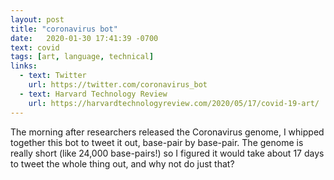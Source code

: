 ```yaml
---
layout: post
title: "coronavirus bot"
date:   2020-01-30 17:41:39 -0700
text: covid
tags: [art, language, technical]
links:
  - text: Twitter
    url: https://twitter.com/coronavirus_bot
  - text: Harvard Technology Review
    url: https://harvardtechnologyreview.com/2020/05/17/covid-19-art/
---
```

The morning after researchers released the Coronavirus genome, I whipped together this bot to tweet it out, base-pair by base-pair. The genome is really short (like 24,000 base-pairs!) so I figured it would take about 17 days to tweet the whole thing out, and why not do just that?

